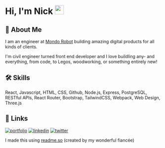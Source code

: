 # Hi, I'm Nick <img src="https://media.giphy.com/media/hvRJCLFzcasrR4ia7z/giphy.gif" width="29px">

## 🚀 About Me

I am an engineer at [Mondo Robot](https://www.mondorobot.com/) building amazing digital products for all kinds of clients.

I'm civil engineer turned front end developer and I love buildling any- and everything, from code, to Legos, woodworking, or something entirely new!

## 🛠 Skills
React, Javascript, HTML, CSS, Github, Node.js, Express, PostgreSQL, RESTful APIs, React Router, Bootstrap, TailwindCSS, Webpack, Web Design, Three.js

## 🔗 Links
[![portfolio](https://img.shields.io/badge/Nick_Oelsner-000?style=for-the-badge&logo=about-dot-me&logoColor=white)](https://nickoelsner.com/)
[![linkedin](https://img.shields.io/badge/linkedin-0A66C2?style=for-the-badge&logo=linkedin&logoColor=white)](https://www.linkedin.com/in/nickoelsner/)
[![twitter](https://img.shields.io/badge/twitter-1DA1F2?style=for-the-badge&logo=twitter&logoColor=white)](https://twitter.com/NickOelsner)

I made this using [readme.so](readme.so) (created by my wonderful fiancée) 
